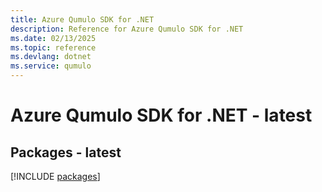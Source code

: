 ```yaml
---
title: Azure Qumulo SDK for .NET
description: Reference for Azure Qumulo SDK for .NET
ms.date: 02/13/2025
ms.topic: reference
ms.devlang: dotnet
ms.service: qumulo
---
```

# Azure Qumulo SDK for .NET - latest
## Packages - latest
[!INCLUDE [packages](qumulo-index.md)]